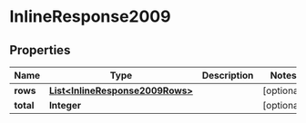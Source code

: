 # InlineResponse2009

## Properties
Name | Type | Description | Notes
------------ | ------------- | ------------- | -------------
**rows** | [**List&lt;InlineResponse2009Rows&gt;**](InlineResponse2009Rows.md) |  |  [optional]
**total** | **Integer** |  |  [optional]
